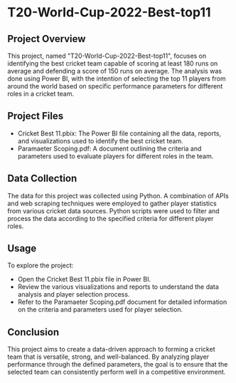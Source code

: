 # T20-World-Cup-2022-Best-top11

## Project Overview
This project, named "T20-World-Cup-2022-Best-top11", focuses on identifying the best cricket team capable of scoring at least 180 runs on average and defending a score of 150 runs on average. The analysis was done using Power BI, with the intention of selecting the top 11 players from around the world based on specific performance parameters for different roles in a cricket team.

## Project Files
- Cricket Best 11.pbix: The Power BI file containing all the data, reports, and visualizations used to identify the best cricket team.
- Paramaeter Scoping.pdf: A document outlining the criteria and parameters used to evaluate players for different roles in the team.
  
## Data Collection
The data for this project was collected using Python. A combination of APIs and web scraping techniques were employed to gather player statistics from various cricket data sources. Python scripts were used to filter and process the data according to the specified criteria for different player roles.

## Usage
To explore the project:

- Open the Cricket Best 11.pbix file in Power BI.
- Review the various visualizations and reports to understand the data analysis and player selection process.
- Refer to the Paramaeter Scoping.pdf document for detailed information on the criteria and parameters used for player selection.

## Conclusion
This project aims to create a data-driven approach to forming a cricket team that is versatile, strong, and well-balanced. By analyzing player performance through the defined parameters, the goal is to ensure that the selected team can consistently perform well in a competitive environment.
